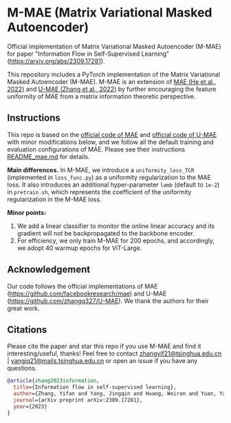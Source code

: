 # M-MAE (Matrix Variational Masked Autoencoder)

Official implementation of Matrix Variational Masked Autoencoder (M-MAE) for paper "Information Flow in Self-Supervised Learning" (https://arxiv.org/abs/2309.17281).

This repository includes a PyTorch implementation of the Matrix Variational Masked Autoencoder (M-MAE). M-MAE is an extension of [MAE (He et al., 2022)](https://arxiv.org/pdf/2111.06377.pdf) and [U-MAE (Zhang et al., 2022)](https://arxiv.org/pdf/2210.08344.pdf) by further encouraging the feature uniformity of MAE from a matrix information theoretic perspective. 

## Instructions
This repo is based on the [official code of MAE](https://github.com/facebookresearch/mae) and [official code of U-MAE](https://github.com/zhangq327/U-MAE) with minor modifications below, and we follow all the default training and evaluation configurations of MAE. Please see their instructions [README_mae.md](README_mae.md) for details.

**Main differences.** In M-MAE, we introduce a ``uniformity_loss_TCR``  (implemented in ``loss_func.py``) as a uniformity regularization to the MAE loss. It also introduces an additional hyper-parameter ``lamb`` (default to ``1e-2``) in ``pretrain.sh``, which represents the coefficient of the uniformity regularization in the M-MAE loss. 

**Minor points:**
1. We add a linear classifier to monitor the online linear accuracy and its gradient will not be backpropagated to the backbone encoder.
2. For efficiency, we only train M-MAE for 200 epochs, and accordingly, we adopt 40 warmup epochs for ViT-Large.



## Acknowledgement

Our code follows the official implementations of MAE (https://github.com/facebookresearch/mae) and U-MAE (https://github.com/zhangq327/U-MAE). We thank the authors for their great work.

## Citations
Please cite the paper and star this repo if you use M-MAE and find it interesting/useful, thanks! Feel free to contact zhangyif21@tsinghua.edu.cn | yangjq21@mails.tsinghua.edu.cn or open an issue if you have any questions.

```bibtex
@article{zhang2023information,
  title={Information flow in self-supervised learning},
  author={Zhang, Yifan and Yang, Jingqin and Huang, Weiran and Yuan, Yang},
  journal={arXiv preprint arXiv:2309.17281},
  year={2023}
}
```

